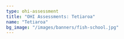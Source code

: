 ```yaml
---
type: ohi-assessment
title: "OHI Assessments: Tetiaroa"
name: "Tetiaroa"
bg_image: "/images/banners/fish-school.jpg"
---
```

